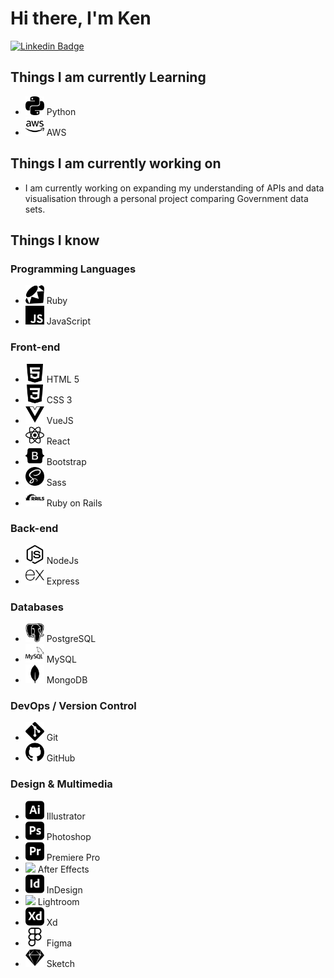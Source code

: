 # Hi there, I'm Ken

[![Linkedin Badge](https://img.shields.io/badge/-kenlivesey-blue?style=flat-square&logo=Linkedin&logoColor=white&link=https://www.linkedin.com/in/kenlivesey)](https://www.linkedin.com/in/kenlivesey)

## Things I am currently Learning
- <img src = 'https://github.com/plantdink/plantdink/blob/main/images/python.svg' width='30'/> Python
- <img src = 'https://github.com/plantdink/plantdink/blob/main/images/amazonaws.svg' width='30'/> AWS

## Things I am currently working on
* I am currently working on expanding my understanding of APIs and data visualisation through a personal project comparing Government data sets.

## Things I know
### Programming Languages
- <img src = 'https://github.com/plantdink/plantdink/blob/main/images/ruby.svg' width='30'/> Ruby
- <img src = 'https://github.com/plantdink/plantdink/blob/main/images/javascript.svg' width='30'/> JavaScript
### Front-end
- <img src = 'https://github.com/plantdink/plantdink/blob/main/images/html5.svg' width='30'/> HTML 5
- <img src = 'https://github.com/plantdink/plantdink/blob/main/images/css3.svg' width='30'/> CSS 3
- <img src = 'https://github.com/plantdink/plantdink/blob/main/images/vue-dot-js.svg' width='30'/> VueJS
- <img src = 'https://github.com/plantdink/plantdink/blob/main/images/react.svg' width='30'/> React
- <img src = 'https://github.com/plantdink/plantdink/blob/main/images/bootstrap.svg' width='30'/> Bootstrap
- <img src = 'https://github.com/plantdink/plantdink/blob/main/images/sass.svg' width='30'/> Sass
- <img src = 'https://github.com/plantdink/plantdink/blob/main/images/rubyonrails.svg' width='30'/> Ruby on Rails
### Back-end
- <img src = 'https://github.com/plantdink/plantdink/blob/main/images/node-dot-js.svg' width='30'/> NodeJs
- <img src = 'https://github.com/plantdink/plantdink/blob/main/images/express.svg' width='30'/> Express
### Databases
- <img src = 'https://github.com/plantdink/plantdink/blob/main/images/postgresql.svg' width='30'/> PostgreSQL
- <img src = 'https://github.com/plantdink/plantdink/blob/main/images/mysql.svg' width='30'/> MySQL
- <img src = 'https://github.com/plantdink/plantdink/blob/main/images/mongodb.svg' width='30'/> MongoDB
### DevOps / Version Control
- <img src = 'https://github.com/plantdink/plantdink/blob/main/images/git.svg' width='30'/> Git
- <img src = 'https://github.com/plantdink/plantdink/blob/main/images/github.svg' width='30'/> GitHub
### Design & Multimedia
- <img src = 'https://github.com/plantdink/plantdink/blob/main/images/adobeillustrator.svg' width='30'/> Illustrator
- <img src = 'https://github.com/plantdink/plantdink/blob/main/images/adobephotoshop.svg' width='30'/> Photoshop
- <img src = 'https://github.com/plantdink/plantdink/blob/main/images/adobepremierepro.svg' width='30'/> Premiere Pro
- <img src = 'https://github.com/plantdink/plantdink/blob/main/images/adobeafftereffects.svg' width='30'/> After Effects
- <img src = 'https://github.com/plantdink/plantdink/blob/main/images/adobeindesign.svg' width='30'/> InDesign
- <img src = 'https://github.com/plantdink/plantdink/blob/main/imagesadobelightroom.svg' width='30'/> Lightroom
- <img src = 'https://github.com/plantdink/plantdink/blob/main/images/adobexd.svg' width='30'/> Xd
- <img src = 'https://github.com/plantdink/plantdink/blob/main/images/figma.svg' width='30'/> Figma
- <img src = 'https://github.com/plantdink/plantdink/blob/main/images/sketch.svg' width='30'/> Sketch
